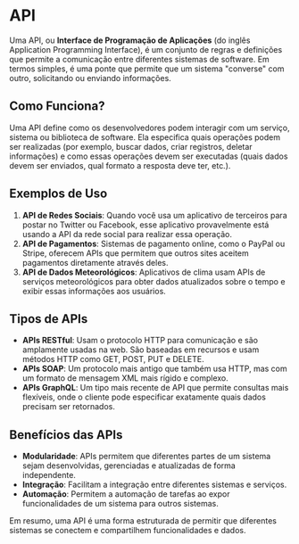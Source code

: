 # API
Uma API, ou **Interface de Programação de Aplicações** (do inglês Application Programming Interface), é um conjunto de regras e definições que permite a comunicação entre diferentes sistemas de software. Em termos simples, é uma ponte que permite que um sistema "converse" com outro, solicitando ou enviando informações.

## Como Funciona?
Uma API define como os desenvolvedores podem interagir com um serviço, sistema ou biblioteca de software. Ela especifica quais operações podem ser realizadas (por exemplo, buscar dados, criar registros, deletar informações) e como essas operações devem ser executadas (quais dados devem ser enviados, qual formato a resposta deve ter, etc.).

## Exemplos de Uso
1. **API de Redes Sociais**: Quando você usa um aplicativo de terceiros para postar no Twitter ou Facebook, esse aplicativo provavelmente está usando a API da rede social para realizar essa operação.
2. **API de Pagamentos**: Sistemas de pagamento online, como o PayPal ou Stripe, oferecem APIs que permitem que outros sites aceitem pagamentos diretamente através deles.
3. **API de Dados Meteorológicos**: Aplicativos de clima usam APIs de serviços meteorológicos para obter dados atualizados sobre o tempo e exibir essas informações aos usuários.

## Tipos de APIs
- **APIs RESTful**: Usam o protocolo HTTP para comunicação e são amplamente usadas na web. São baseadas em recursos e usam métodos HTTP como GET, POST, PUT e DELETE.
- **APIs SOAP**: Um protocolo mais antigo que também usa HTTP, mas com um formato de mensagem XML mais rígido e complexo.
- **APIs GraphQL**: Um tipo mais recente de API que permite consultas mais flexíveis, onde o cliente pode especificar exatamente quais dados precisam ser retornados.

## Benefícios das APIs
- **Modularidade**: APIs permitem que diferentes partes de um sistema sejam desenvolvidas, gerenciadas e atualizadas de forma independente.
- **Integração**: Facilitam a integração entre diferentes sistemas e serviços.
- **Automação**: Permitem a automação de tarefas ao expor funcionalidades de um sistema para outros sistemas.

Em resumo, uma API é uma forma estruturada de permitir que diferentes sistemas se conectem e compartilhem funcionalidades e dados.